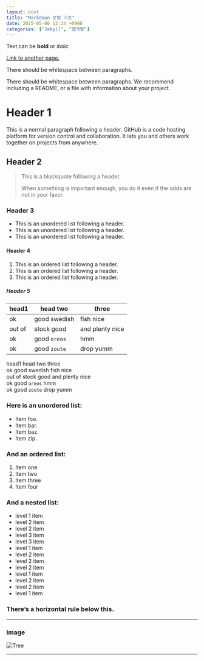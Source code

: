 ```yaml
---
layout: post
title: "Markdown 문법 기초"
date: 2025-05-06 12:14 +0900
categories: ["Jekyll", "웹개발"]
---
```

Text can be **bold** or _italic_

[Link to another page.](https://www.snu.ac.kr/)

There should be whitespace between paragraphs.

There should be whitespace between paragraphs. We recommend including a README, or a file with information about your project.

# Header 1
This is a normal paragraph following a header. GitHub is a code hosting platform for version control and collaboration. It lets you and others work together on projects from anywhere.

## Header 2
> This is a blockquote following a header.
> 
> When something is important enough, you do it even if the odds are not in your favor.

### Header 3
* This is an unordered list following a header.
* This is an unordered list following a header.
* This is an unordered list following a header.

#### Header 4
1. This is an ordered list following a header.
2. This is an ordered list following a header.
3. This is an ordered list following a header.

##### Header 5
| head1    | head two      | three          |
|----------|---------------|----------------|
| ok       | good swedish  | fish nice      |
| out of   | stock good    | and plenty nice|
| ok       | good `oreos`  | hmm            |
| ok       | good `zoute`  | drop yumm      |

head1 head two three  
ok good swedish fish nice  
out of stock good and plenty nice  
ok good `oreos` hmm  
ok good `zoute` drop yumm 


### Here is an unordered list:
* Item foo.
* Item bar.
* Item baz.
* Item zip.

### And an ordered list:
1. Item one
2. Item two
3. Item three
4. Item four

### And a nested list:
* level 1 item
 * level 2 item
 * level 2 item
  * level 3 item
  * level 3 item
* level 1 item
 * level 2 item
 * level 2 item
 * level 2 item
* level 1 item
 * level 2 item
 * level 2 item
* level 1 item
  
### There’s a horizontal rule below this.

---


### Image
![Tree](/assets/img/jeremy-bishop-EwKXn5CapA4-unsplash.jpg)

---
